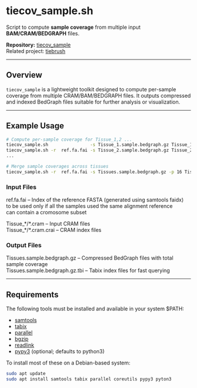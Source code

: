 # tiecov_sample.sh

Script to compute **sample coverage** from multiple input **BAM/CRAM/BEDGRAPH** files.

**Repository:** [tiecov_sample](https://github.com/dpuiu/tiecov_sample/)  
Related project: [tiebrush](https://github.com/alevar/tiebrush)

---

## Overview

`tiecov_sample` is a lightweight toolkit designed to compute per-sample coverage from multiple CRAM/BAM/BEDGRAPH files. 
It outputs compressed and indexed BedGraph files suitable for further analysis or visualization.

---

## Example Usage

```bash
# Compute per-sample coverage for Tissue_1,2 ...
tiecov_sample.sh                -s Tissue_1.sample.bedgraph.gz Tissue_1/*.cram
tiecov_sample.sh -r  ref.fa.fai -s Tissue_2.sample.bedgraph.gz Tissue_2/*.cram  # if all samples used the same referemce
...

# Merge sample coverages across tissues
tiecov_sample.sh -r  ref.fa.fai -s Tissues.sample.bedgraph.gz -p 16 Tissue_*.sample.bedgraph.gz
```

### Input Files

ref.fa.fai             – Index of the reference FASTA (generated using samtools faidx)  
                         to be used only if all the samples used the same alignment reference  
                         can contain a cromosome subset

Tissue_\*/\*.cram      – Input CRAM files  
Tissue_\*/\*.cram.crai – CRAM index files  

### Output Files

Tissues.sample.bedgraph.gz     – Compressed BedGraph files with total sample coverage  
Tissues.sample.bedgraph.gz.tbi – Tabix index files for fast querying  

---

## Requirements

The following tools must be installed and available in your system $PATH:  
* [samtools](https://github.com/samtools)  
* [tabix](https://github.com/samtools/tabix)   
* [parallel](https://gnu.org)  
* [bgzip](https://github.com/samtools/htslib)  
* [readlink](https://www.gnu.org/software/coreutils/)  
* [pypy3](https://pypy.org)  (optional; defaults to python3)
 
To install most of these on a Debian-based system:

```bash
sudo apt update
sudo apt install samtools tabix parallel coreutils pypy3 pyton3
```
